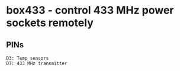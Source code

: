 # box433 - control 433 MHz power sockets remotely

## PINs

```
D3: Temp sensors
D7: 433 MHz transmitter

```
